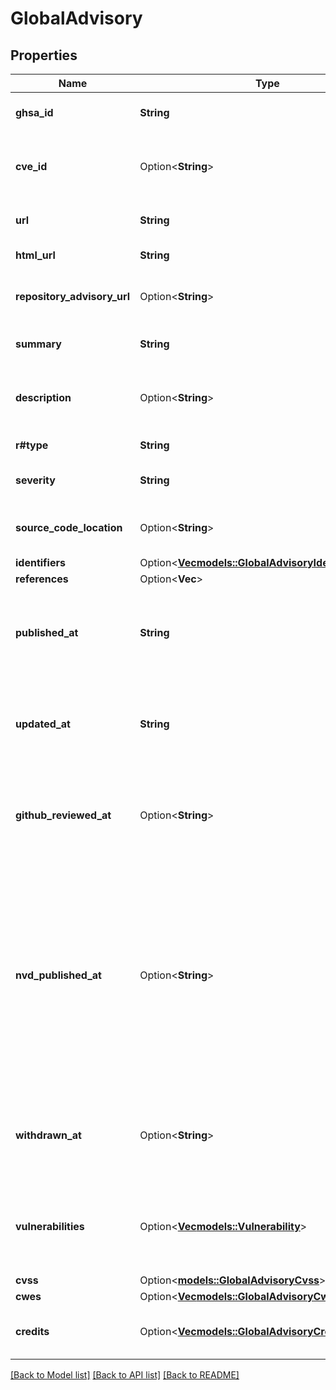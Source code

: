 # GlobalAdvisory

## Properties

Name | Type | Description | Notes
------------ | ------------- | ------------- | -------------
**ghsa_id** | **String** | The GitHub Security Advisory ID. | [readonly]
**cve_id** | Option<**String**> | The Common Vulnerabilities and Exposures (CVE) ID. | [readonly]
**url** | **String** | The API URL for the advisory. | [readonly]
**html_url** | **String** | The URL for the advisory. | [readonly]
**repository_advisory_url** | Option<**String**> | The API URL for the repository advisory. | [readonly]
**summary** | **String** | A short summary of the advisory. | 
**description** | Option<**String**> | A detailed description of what the advisory entails. | 
**r#type** | **String** | The type of advisory. | [readonly]
**severity** | **String** | The severity of the advisory. | 
**source_code_location** | Option<**String**> | The URL of the advisory's source code. | 
**identifiers** | Option<[**Vec<models::GlobalAdvisoryIdentifiersInner>**](global_advisory_identifiers_inner.md)> |  | [readonly]
**references** | Option<**Vec<String>**> |  | 
**published_at** | **String** | The date and time of when the advisory was published, in ISO 8601 format. | [readonly]
**updated_at** | **String** | The date and time of when the advisory was last updated, in ISO 8601 format. | [readonly]
**github_reviewed_at** | Option<**String**> | The date and time of when the advisory was reviewed by GitHub, in ISO 8601 format. | [readonly]
**nvd_published_at** | Option<**String**> | The date and time when the advisory was published in the National Vulnerability Database, in ISO 8601 format. This field is only populated when the advisory is imported from the National Vulnerability Database. | [readonly]
**withdrawn_at** | Option<**String**> | The date and time of when the advisory was withdrawn, in ISO 8601 format. | [readonly]
**vulnerabilities** | Option<[**Vec<models::Vulnerability>**](vulnerability.md)> | The products and respective version ranges affected by the advisory. | 
**cvss** | Option<[**models::GlobalAdvisoryCvss**](global_advisory_cvss.md)> |  | 
**cwes** | Option<[**Vec<models::GlobalAdvisoryCwesInner>**](global_advisory_cwes_inner.md)> |  | 
**credits** | Option<[**Vec<models::GlobalAdvisoryCreditsInner>**](global_advisory_credits_inner.md)> | The users who contributed to the advisory. | [readonly]

[[Back to Model list]](../README.md#documentation-for-models) [[Back to API list]](../README.md#documentation-for-api-endpoints) [[Back to README]](../README.md)


